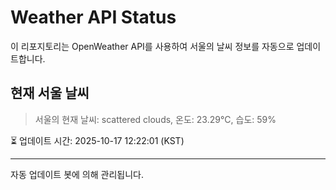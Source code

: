 
# Weather API Status

이 리포지토리는 OpenWeather API를 사용하여 서울의 날씨 정보를 자동으로 업데이트합니다.

## 현재 서울 날씨
> 서울의 현재 날씨: scattered clouds, 온도: 23.29°C, 습도: 59%

⏳ 업데이트 시간: 2025-10-17 12:22:01 (KST)

---
자동 업데이트 봇에 의해 관리됩니다.
